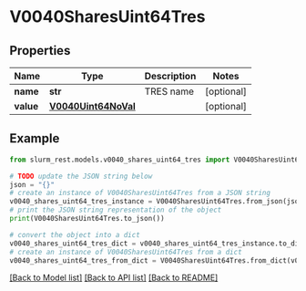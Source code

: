 # V0040SharesUint64Tres


## Properties

Name | Type | Description | Notes
------------ | ------------- | ------------- | -------------
**name** | **str** | TRES name | [optional] 
**value** | [**V0040Uint64NoVal**](V0040Uint64NoVal.md) |  | [optional] 

## Example

```python
from slurm_rest.models.v0040_shares_uint64_tres import V0040SharesUint64Tres

# TODO update the JSON string below
json = "{}"
# create an instance of V0040SharesUint64Tres from a JSON string
v0040_shares_uint64_tres_instance = V0040SharesUint64Tres.from_json(json)
# print the JSON string representation of the object
print(V0040SharesUint64Tres.to_json())

# convert the object into a dict
v0040_shares_uint64_tres_dict = v0040_shares_uint64_tres_instance.to_dict()
# create an instance of V0040SharesUint64Tres from a dict
v0040_shares_uint64_tres_from_dict = V0040SharesUint64Tres.from_dict(v0040_shares_uint64_tres_dict)
```
[[Back to Model list]](../README.md#documentation-for-models) [[Back to API list]](../README.md#documentation-for-api-endpoints) [[Back to README]](../README.md)


